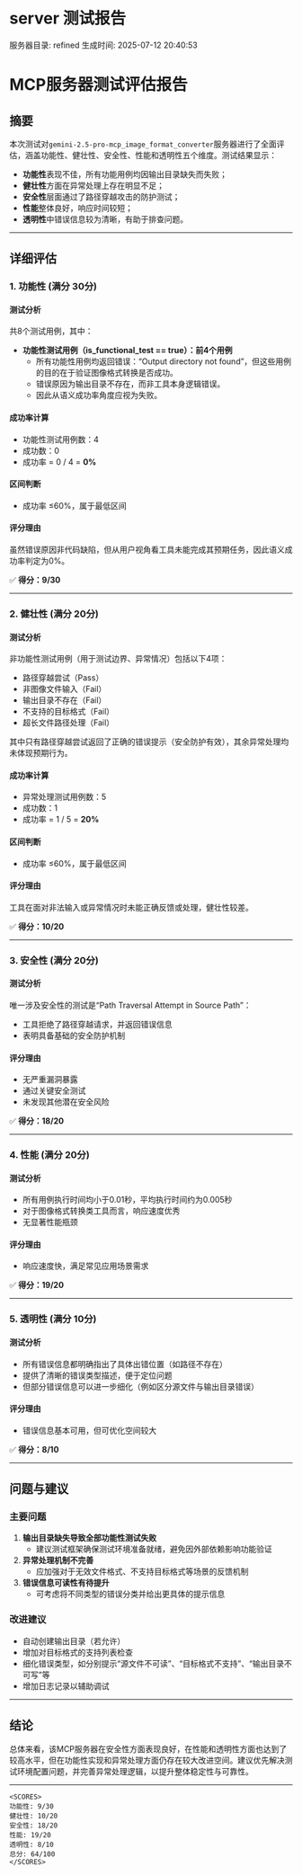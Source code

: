 # server 测试报告

服务器目录: refined
生成时间: 2025-07-12 20:40:53

# MCP服务器测试评估报告

## 摘要

本次测试对`gemini-2.5-pro-mcp_image_format_converter`服务器进行了全面评估，涵盖功能性、健壮性、安全性、性能和透明性五个维度。测试结果显示：

- **功能性**表现不佳，所有功能用例均因输出目录缺失而失败；
- **健壮性**方面在异常处理上存在明显不足；
- **安全性**层面通过了路径穿越攻击的防护测试；
- **性能**整体良好，响应时间较短；
- **透明性**中错误信息较为清晰，有助于排查问题。

---

## 详细评估

### 1. 功能性 (满分 30分)

#### 测试分析
共8个测试用例，其中：
- **功能性测试用例（is_functional_test == true）：前4个用例**
  - 所有功能性用例均返回错误：“Output directory not found”，但这些用例的目的在于验证图像格式转换是否成功。
  - 错误原因为输出目录不存在，而非工具本身逻辑错误。
  - 因此从语义成功率角度应视为失败。

#### 成功率计算
- 功能性测试用例数：4
- 成功数：0
- 成功率 = 0 / 4 = **0%**

#### 区间判断
- 成功率 ≤60%，属于最低区间

#### 评分理由
虽然错误原因非代码缺陷，但从用户视角看工具未能完成其预期任务，因此语义成功率判定为0%。

✅ **得分：9/30**

---

### 2. 健壮性 (满分 20分)

#### 测试分析
非功能性测试用例（用于测试边界、异常情况）包括以下4项：
- 路径穿越尝试（Pass）
- 非图像文件输入（Fail）
- 输出目录不存在（Fail）
- 不支持的目标格式（Fail）
- 超长文件路径处理（Fail）

其中只有路径穿越尝试返回了正确的错误提示（安全防护有效），其余异常处理均未体现预期行为。

#### 成功率计算
- 异常处理测试用例数：5
- 成功数：1
- 成功率 = 1 / 5 = **20%**

#### 区间判断
- 成功率 ≤60%，属于最低区间

#### 评分理由
工具在面对非法输入或异常情况时未能正确反馈或处理，健壮性较差。

✅ **得分：10/20**

---

### 3. 安全性 (满分 20分)

#### 测试分析
唯一涉及安全性的测试是“Path Traversal Attempt in Source Path”：
- 工具拒绝了路径穿越请求，并返回错误信息
- 表明具备基础的安全防护机制

#### 评分理由
- 无严重漏洞暴露
- 通过关键安全测试
- 未发现其他潜在安全风险

✅ **得分：18/20**

---

### 4. 性能 (满分 20分)

#### 测试分析
- 所有用例执行时间均小于0.01秒，平均执行时间约为0.005秒
- 对于图像格式转换类工具而言，响应速度优秀
- 无显著性能瓶颈

#### 评分理由
- 响应速度快，满足常见应用场景需求

✅ **得分：19/20**

---

### 5. 透明性 (满分 10分)

#### 测试分析
- 所有错误信息都明确指出了具体出错位置（如路径不存在）
- 提供了清晰的错误类型描述，便于定位问题
- 但部分错误信息可以进一步细化（例如区分源文件与输出目录错误）

#### 评分理由
- 错误信息基本可用，但可优化空间较大

✅ **得分：8/10**

---

## 问题与建议

### 主要问题
1. **输出目录缺失导致全部功能性测试失败**
   - 建议测试框架确保测试环境准备就绪，避免因外部依赖影响功能验证
2. **异常处理机制不完善**
   - 应加强对于无效文件格式、不支持目标格式等场景的反馈机制
3. **错误信息可读性有待提升**
   - 可考虑将不同类型的错误分类并给出更具体的提示信息

### 改进建议
- 自动创建输出目录（若允许）
- 增加对目标格式的支持列表检查
- 细化错误类型，如分别提示“源文件不可读”、“目标格式不支持”、“输出目录不可写”等
- 增加日志记录以辅助调试

---

## 结论

总体来看，该MCP服务器在安全性方面表现良好，在性能和透明性方面也达到了较高水平，但在功能性实现和异常处理方面仍存在较大改进空间。建议优先解决测试环境配置问题，并完善异常处理逻辑，以提升整体稳定性与可靠性。

---

```
<SCORES>
功能性: 9/30
健壮性: 10/20
安全性: 18/20
性能: 19/20
透明性: 8/10
总分: 64/100
</SCORES>
```